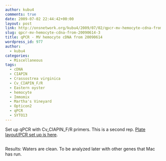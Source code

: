 ```yaml
---
author: kubu4
comments: true
date: 2009-07-02 22:44:42+00:00
layout: post
link: http://onsnetwork.org/kubu4/2009/07/02/qpcr-mv-hemocyte-cdna-from-20090614-3/
slug: qpcr-mv-hemocyte-cdna-from-20090614-3
title: qPCR - MV hemocyte cDNA from 20090614
wordpress_id: 977
author:
  - kubu4
categories:
  - Miscellaneous
tags:
  - cDNA
  - CIAPIN
  - Crassostrea virginica
  - Cv_CIAPIN_F/R
  - Eastern oyster
  - hemocyte
  - Immomix
  - Martha's Vineyard
  - Opticon2
  - qPCR
  - SYTO13
---
```


Set up qPCR with Cv_CIAPIN_F/R primers. This is a second rep. [Plate layout/PCR set up is here](http://eagle.fish.washington.edu/Arabidopsis/Notebook%20Workup%20Files/20090702-01.jpg).



## 



Results: Waters are clean. To be analyzed later with other genes that Mac has run.
